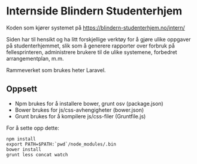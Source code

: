 # Internside Blindern Studenterhjem

Koden som kjører systemet på https://blindern-studenterhjem.no/intern/

Siden har til hensikt og ha litt forskjellige verktøy for å gjøre
ulike oppgaver på studenterhjemmet, slik som å generere rapporter
over forbruk på fellesprinteren, administrere brukere til de ulike
systemene, forbedret arrangementplan, m.m.

Rammeverket som brukes heter Laravel.

## Oppsett

* Npm brukes for å installere bower, grunt osv (package.json)
* Bower brukes for js/css-avhengigheter (bower.json)
* Grunt brukes for å kompilere js/css-filer (Gruntfile.js)

For å sette opp dette:

```
npm install
export PATH=$PATH:`pwd`/node_modules/.bin
bower install
grunt less concat watch
```